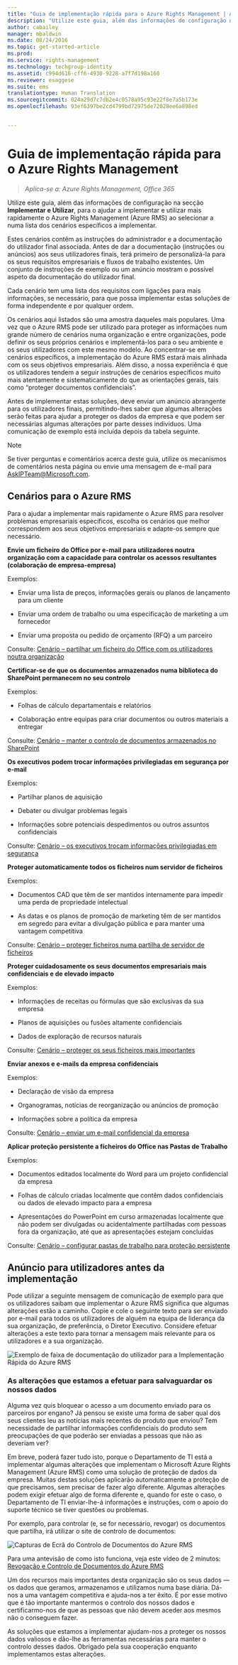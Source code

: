 ```yaml
---
title: "Guia de implementação rápida para o Azure Rights Management | Azure RMS"
description: "Utilize este guia, além das informações de configuração na secção Implementar e Utilizar, para o ajudar a implementar e utilizar mais rapidamente o Azure Rights Management (Azure RMS) ao selecionar numa lista de cenários específicos a implementar."
author: cabailey
manager: mbaldwin
ms.date: 08/24/2016
ms.topic: get-started-article
ms.prod: 
ms.service: rights-management
ms.technology: techgroup-identity
ms.assetid: c994d616-cff6-4930-9228-a7f7d198a160
ms.reviewer: esaggese
ms.suite: ems
translationtype: Human Translation
ms.sourcegitcommit: 024a29d7c7db2e4c0578a95c93e22f8e7a5b173e
ms.openlocfilehash: 93ef6397be2cd4799bd72975de72028ee6a898ed


---
```


# Guia de implementação rápida para o Azure Rights Management

>*Aplica-se a: Azure Rights Management, Office 365*

Utilize este guia, além das informações de configuração na secção **Implementar e Utilizar**, para o ajudar a implementar e utilizar mais rapidamente o Azure Rights Management (Azure RMS) ao selecionar a numa lista dos cenários específicos a implementar.

Estes cenários contêm as instruções do administrador e a documentação do utilizador final associada. Antes de dar a documentação (instruções ou anúncios) aos seus utilizadores finais, terá primeiro de personalizá-la para os seus requisitos empresariais e fluxos de trabalho existentes. Um conjunto de instruções de exemplo ou um anúncio mostram o possível aspeto da documentação do utilizador final.

Cada cenário tem uma lista dos requisitos com ligações para mais informações, se necessário, para que possa implementar estas soluções de forma independente e por qualquer ordem.

Os cenários aqui listados são uma amostra daqueles mais populares. Uma vez que o Azure RMS pode ser utilizado para proteger as informações num grande número de cenários numa organização e entre organizações, pode definir os seus próprios cenários e implementá-los para o seu ambiente e os seus utilizadores com este mesmo modelo. Ao concentrar-se em cenários específicos, a implementação do Azure RMS estará mais alinhada com os seus objetivos empresariais. Além disso, a nossa experiência é que os utilizadores tendem a seguir instruções de cenários específicos muito mais atentamente e sistematicamente do que as orientações gerais, tais como “proteger documentos confidenciais”.

Antes de implementar estas soluções, deve enviar um anúncio abrangente para os utilizadores finais, permitindo-lhes saber que algumas alterações serão feitas para ajudar a proteger os dados da empresa e que podem ser necessárias algumas alterações por parte desses indivíduos. Uma comunicação de exemplo está incluída depois da tabela seguinte.

> [!NOTE]
> Se tiver perguntas e comentários acerca deste guia, utilize os mecanismos de comentários nesta página ou envie uma mensagem de e-mail para [AskIPTeam@Microsoft.com](mailto:%20askipteam@microsoft.com?subject=Rapid%20Deployment%20Guide%20feedback).

## Cenários para o Azure RMS
Para o ajudar a implementar mais rapidamente o Azure RMS para resolver problemas empresariais específicos, escolha os cenários que melhor correspondem aos seus objetivos empresariais e adapte-os sempre que necessário.



**Envie um ficheiro do Office por e-mail para utilizadores noutra organização com a capacidade para controlar os acessos resultantes (colaboração de empresa-empresa)**

Exemplos:

- Enviar uma lista de preços, informações gerais ou planos de lançamento para um cliente

- Enviar uma ordem de trabalho ou uma especificação de marketing a um fornecedor

- Enviar uma proposta ou pedido de orçamento (RFQ) a um parceiro

Consulte: [Cenário – partilhar um ficheiro do Office com os utilizadores noutra organização](scenario-share-office-file-externally.md)

**Certificar-se de que os documentos armazenados numa biblioteca do SharePoint permanecem no seu controlo**

Exemplos:

- Folhas de cálculo departamentais e relatórios

- Colaboração entre equipas para criar documentos ou outros materiais a entregar

Consulte: [Cenário – manter o controlo de documentos armazenados no SharePoint](scenario-sharepoint.md)

**Os executivos podem trocar informações privilegiadas em segurança por e-mail**

Exemplos:

- Partilhar planos de aquisição

- Debater ou divulgar problemas legais

- Informações sobre potenciais despedimentos ou outros assuntos confidenciais

Consulte: [Cenário – os executivos trocam informações privilegiadas em segurança](scenario-executives-email.md)

**Proteger automaticamente todos os ficheiros num servidor de ficheiros**

Exemplos:

- Documentos CAD que têm de ser mantidos internamente para impedir uma perda de propriedade intelectual

- As datas e os planos de promoção de marketing têm de ser mantidos em segredo para evitar a divulgação pública e para manter uma vantagem competitiva

Consulte: [Cenário – proteger ficheiros numa partilha de servidor de ficheiros](scenario-fci.md)

**Proteger cuidadosamente os seus documentos empresariais mais confidenciais e de elevado impacto**

Exemplos:

- Informações de receitas ou fórmulas que são exclusivas da sua empresa

- Planos de aquisições ou fusões altamente confidenciais

- Dados de exploração de recursos naturais

Consulte: [Cenário – proteger os seus ficheiros mais importantes](scenario-secure-most-valuable-files.md)

**Enviar anexos e e-mails da empresa confidenciais**

Exemplos:

- Declaração de visão da empresa

- Organogramas, notícias de reorganização ou anúncios de promoção

- Informações sobre a política da empresa

Consulte: [Cenário – enviar um e-mail confidencial da empresa](scenario-company-confidential-email.md)

**Aplicar proteção persistente a ficheiros do Office nas Pastas de Trabalho**

Exemplos:

- Documentos editados localmente do Word para um projeto confidencial da empresa

- Folhas de cálculo criadas localmente que contêm dados confidenciais ou dados de elevado impacto para a empresa

- Apresentações do PowerPoint em curso armazenadas localmente que não podem ser divulgadas ou acidentalmente partilhadas com pessoas fora da organização, até que as apresentações estejam concluídas

Consulte: [Cenário – configurar pastas de trabalho para proteção persistente](scenario-work-folders.md)




## Anúncio para utilizadores antes da implementação
Pode utilizar a seguinte mensagem de comunicação de exemplo para que os utilizadores saibam que implementar o Azure RMS significa que algumas alterações estão a caminho. Copie e cole o seguinte texto para ser enviado por e-mail para todos os utilizadores de alguém na equipa de liderança da sua organização, de preferência, o Diretor Executivo. Considere efetuar alterações a este texto para tornar a mensagem mais relevante para os utilizadores e a sua organização.

![Exemplo de faixa de documentação do utilizador para a Implementação Rápida do Azure RMS](../media/AzRMS_ExampleBanner.png)

### As alterações que estamos a efetuar para salvaguardar os nossos dados
Alguma vez quis bloquear o acesso a um documento enviado para os parceiros por engano? Já pensou se existe uma forma de saber qual dos seus clientes leu as notícias mais recentes do produto que enviou? Tem necessidade de partilhar informações confidenciais do produto sem preocupações de que poderão ser enviadas a pessoas que não as deveriam ver?

Em breve, poderá fazer tudo isto, porque o Departamento de TI está a implementar algumas alterações que implementam o Microsoft Azure Rights Management (Azure RMS) como uma solução de proteção de dados da empresa. Muitas destas soluções aplicarão automaticamente a proteção de que precisamos, sem precisar de fazer algo diferente. Algumas alterações podem exigir efetuar algo de forma diferente e, quando for este o caso, o Departamento de TI enviar-lhe-á informações e instruções, com o apoio do suporte técnico se tiver questões ou problemas.

Por exemplo, para controlar (e, se for necessário, revogar) os documentos que partilha, irá utilizar o site de controlo de documentos:

![Capturas de Ecrã do Controlo de Documentos do Azure RMS](../media/AzRMS_Tutorial_5_Screenshots.png)

Para uma antevisão de como isto funciona, veja este vídeo de 2 minutos: [Revogação e Controlo de Documentos do Azure RMS](https://channel9.msdn.com/Series/Information-Protection/Azure-RMS-Document-Tracking-and-Revocation)

Um dos recursos mais importantes desta organização são os seus dados — os dados que geramos, armazenamos e utilizamos numa base diária. Dá-nos a uma vantagem competitiva e ajuda-nos a ter êxito. É por esse motivo que é tão importante mantermos o controlo dos nossos dados e certificarmo-nos de que as pessoas que não devem aceder aos mesmos não o conseguem fazer.

As soluções que estamos a implementar ajudam-nos a proteger os nossos dados valiosos e dão-lhe as ferramentas necessárias para manter o controlo desses dados. Obrigado pela sua cooperação enquanto implementamos estas alterações.




<!--HONumber=Aug16_HO4-->


